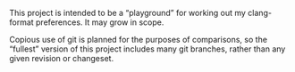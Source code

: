This project is intended to be a “playground” for working out my clang-format
preferences. It may grow in scope.

Copious use of git is planned for the purposes of comparisons, so the “fullest”
version of this project includes many git branches, rather than any given
revision or changeset.

<!-- vim: set tw=80 noet ts=4 sw=0 sts=0 : -->
